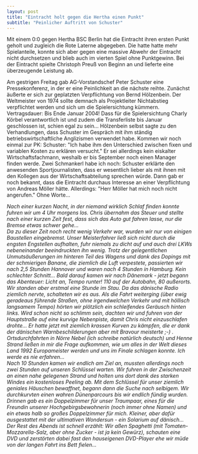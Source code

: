 ```yaml
---
layout: post
title: "Eintracht holt gegen die Hertha einen Punkt"
subtitle: "Peinlicher Auftritt von Schuster"
---
```


Mit einem 0:0 gegen Hertha BSC Berlin hat die Eintracht ihren ersten Punkt geholt und zugleich die Rote Laterne abgegeben. Die hatte hatte mehr Spielanteile, konnte sich aber gegen eine massive Abwehr der Eintracht nicht durchsetzen und blieb auch im vierten Spiel ohne Punktgewinn. Bei der Eintracht spielte Christoph Preuß von Beginn an und lieferte eine überzeugende Leistung ab.

Am gestrigen Freitag gab AG-Vorstandschef Peter Schuster eine Pressekonferenz, in der er eine Peinlichkeit an die nächste reihte. Zunächst äußerte er sich zur geplatzten Verpflichtung von Bernd Hölzenbein. Der Weltmeister von 1974 sollte demnach als Projektleiter Nichtabstieg verpflichtet werden und sich um die Spielersichtung kümmern. Vertragsdauer: Bis Ende Januar 2004! Dass für die Spielersichtung Charly Körbel verantwortlich ist und zudem die Transferliste bis Januar geschlossen ist, schien egal zu sein... Hölzenbein selbst sagte zu den Verhandlungen, dass Schuster im Gespräch mit ihm ständig betriebswirtschaftliche Anglizismen verwendet habe. Kommen wir noch einmal zur PK: Schuster: "Ich habe ihm den Unterschied zwischen fixen und variablen Kosten zu erklären versucht." Er sei allerdings kein eiskalter Wirtschaftsfachmann, weshalb er bis September noch einen Manager finden werde. Zwei Schmankerl habe ich noch: Schuster erklärte den anwesenden Sportjournalisten, dass er wesentlich lieber als mit ihnen mit den Kollegen aus der Wirtschaftsabteilung sprechen würde. Dann gab er noch bekannt, dass die Eintracht durchaus Interesse an einer Verpflichtung von Andreas Möller hätte. Allerdings: "Herr Möller hat mich noch nicht angerufen." Ohne Worte...

_Nach einer kurzen Nacht, in der niemand wirklich Schlaf finden konnte fuhren wir um 4 Uhr morgens los. Chris übernahm das Steuer und stellte nach einer kurzen Zeit fest, dass sich das Auto gut fahren lasse, nur die Bremse etwas schwer gehe...  
Da zu dieser Zeit noch recht wenig Verkehr war, wurden wir nur von einigen Baustellen eingebremst. Unser Meisterfahrer ließ sich nicht durch die engsten Engstellen aufhalten, fuhr niemals zu dicht auf und auch drei LKWs nebeneinander beeindruckten ihn wenig. Trotz der gelegentlichen Unmutsäußerungen im hinteren Teil des Wagens und dank des Dopings mit der schmierigen Banane, die ziemlich die Luft verpestete, passierten wir nach 2,5 Stunden Hannover und waren nach 4 Stunden in Hamburg. Kein schlechter Schnitt... Bald darauf kamen wir nach Dänemark - jetzt begann das Abenteuer: Licht an, Tempo runter! 110 auf der Autobahn, 80 außerorts. Wir standen aber erstmal eine Stunde im Stau. Da das dänische Radio ziemlich nervte, schalteten wir es aus. Als die Fahrt weiterging (über ewig geradeaus führende Straßen, ohne irgendwelchen Verkehr und mit höllisch langsamem Tempo) hörten wir plötzlich ein schleifendes Geräusch hinten links. Wird schon nicht so schlimm sein, dachten wir und fuhren von der Hauptstraße auf eine kurvige Nebenpiste, damit Chris nicht einzuschlafen drohte... Er hatte jetzt mit ziemlich krassen Kurven zu kämpfen, die er dank der dänischen Warnbeschilderungen aber mit Bravour meisterte ;-) . Ortsdurchfahrten in Nörre Nebel (ich schreibe natürlich deutsch) und Henne Strand ließen in mir die Frage aufkommen, wie um alles in der Welt dieses Land 1992 Europameister werden und uns im Finale schlagen konnte. Ich werde es nie erfahren...  
Nach 10 Stunden kamen wir endlich am Ziel an, mussten allerdings noch zwei Stunden auf unseren Schlüssel warten. Wir fuhren in der Zwischenzeit an einen nahe gelegenen Strand und holten uns dort dank des starken Windes ein kostenloses Peeling ab. Mit dem Schlüssel für unser ziemlich geniales Häuschen bewaffnet, begann dann die Suche nach selbigem. Wir durchkurvten einen wahren Dünenparcours bis wir endlich fündig wurden. Drinnen gab es ein Doppelzimmer für unser Traumpaar, eines für die Freundin unserer Hochgebirgsbewohnerin (noch immer ohne Namen) und ein etwas halb so großes Doppelzimmer für mich. Kleiner, aber dafür ausgestattet mit der ultimativen Wondersun - ein Solarium auf dänisch...  
Der Rest des Abends ist schnell erzählt: Wir aßen Spaghetti (mit Tomaten-Mozzarella-Salz, aber ohne Zucker - ist ja kein Gewürz), schauten eine DVD und zerstörten dabei fast den hauseigenen DVD-Player ehe wir müde von der langen Fahrt ins Bett fielen..._
